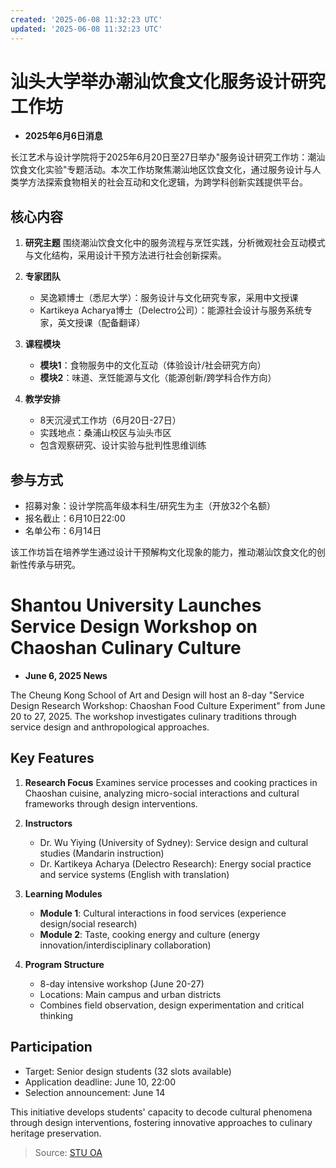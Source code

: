 ```yaml
---
created: '2025-06-08 11:32:23 UTC'
updated: '2025-06-08 11:32:23 UTC'
---
```


# 汕头大学举办潮汕饮食文化服务设计研究工作坊

- **2025年6月6日消息**

长江艺术与设计学院将于2025年6月20日至27日举办"服务设计研究工作坊：潮汕饮食文化实验"专题活动。本次工作坊聚焦潮汕地区饮食文化，通过服务设计与人类学方法探索食物相关的社会互动和文化逻辑，为跨学科创新实践提供平台。

## **核心内容**
1. **研究主题**
   围绕潮汕饮食文化中的服务流程与烹饪实践，分析微观社会互动模式与文化结构，采用设计干预方法进行社会创新探索。

2. **专家团队**
   - 吴逸颖博士（悉尼大学）：服务设计与文化研究专家，采用中文授课
   - Kartikeya Acharya博士（Delectro公司）：能源社会设计与服务系统专家，英文授课（配备翻译）

3. **课程模块**
   - **模块1**：食物服务中的文化互动（体验设计/社会研究方向）
   - **模块2**：味道、烹饪能源与文化（能源创新/跨学科合作方向）

4. **教学安排**
   - 8天沉浸式工作坊（6月20日-27日）
   - 实践地点：桑浦山校区与汕头市区
   - 包含观察研究、设计实验与批判性思维训练

## **参与方式**
- 招募对象：设计学院高年级本科生/研究生为主（开放32个名额）
- 报名截止：6月10日22:00
- 名单公布：6月14日

该工作坊旨在培养学生通过设计干预解构文化现象的能力，推动潮汕饮食文化的创新性传承与研究。

# Shantou University Launches Service Design Workshop on Chaoshan Culinary Culture

- **June 6, 2025 News**

The Cheung Kong School of Art and Design will host an 8-day "Service Design Research Workshop: Chaoshan Food Culture Experiment" from June 20 to 27, 2025. The workshop investigates culinary traditions through service design and anthropological approaches.

## **Key Features**
1. **Research Focus**
   Examines service processes and cooking practices in Chaoshan cuisine, analyzing micro-social interactions and cultural frameworks through design interventions.

2. **Instructors**
   - Dr. Wu Yiying (University of Sydney): Service design and cultural studies (Mandarin instruction)
   - Dr. Kartikeya Acharya (Delectro Research): Energy social practice and service systems (English with translation)

3. **Learning Modules**
   - **Module 1**: Cultural interactions in food services (experience design/social research)
   - **Module 2**: Taste, cooking energy and culture (energy innovation/interdisciplinary collaboration)

4. **Program Structure**
   - 8-day intensive workshop (June 20-27)
   - Locations: Main campus and urban districts
   - Combines field observation, design experimentation and critical thinking

## **Participation**
- Target: Senior design students (32 slots available)
- Application deadline: June 10, 22:00
- Selection announcement: June 14


This initiative develops students' capacity to decode cultural phenomena through design interventions, fostering innovative approaches to culinary heritage preservation.

> Source: [STU OA](http://oa.stu.edu.cn/page/maint/template/news/newstemplateprotal.jsp?templatetype=1&templateid=3&docid=41755)

